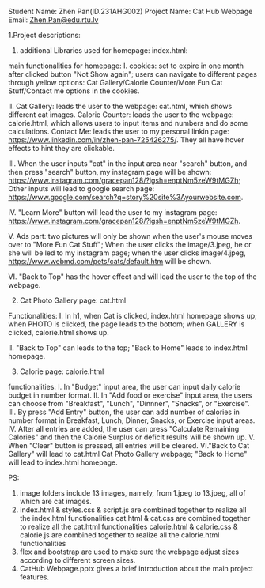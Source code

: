 Student Name: Zhen Pan(ID.231AHG002)
Project Name: Cat Hub Webpage
Email: Zhen.Pan@edu.rtu.lv

1.Project descriptions:
1) additional Libraries used for homepage: index.html: 
<script src="https://code.jquery.com/jquery-3.5.1.slim.min.js"></script>
<script src="https://cdn.jsdelivr.net/npm/@popperjs/core@2.5.4/dist/umd/popper.min.js"></script>
<script src="https://stackpath.bootstrapcdn.com/bootstrap/4.5.2/js/bootstrap.min.js"></script>
<link rel="stylesheet" href="https://stackpath.bootstrapcdn.com/bootstrap/4.5.2/css/bootstrap.min.css">

main functionalities for homepage:
I. cookies: 
set to expire in one month after clicked button "Not Show again";
users can navigate to different pages through yellow options: Cat Gallery/Calorie Counter/More Fun Cat Stuff/Contact me options in the cookies.

II. Cat Gallery: leads the user to the webpage: cat.html, which shows different cat images. 
    Calorie Counter: leads the user to the webpage: calorie.html, which allows users to input items and numbers and do some calculations. 
    Contact Me: leads the user to my personal linkin page: https://www.linkedin.com/in/zhen-pan-725426275/.
    They all have hover effects to hint they are clickable.

III. When the user inputs "cat" in the input area near "search" button, and then press "search" button, my instagram page will be shown: https://www.instagram.com/gracepan128/?igsh=enptNm5zeW9tMGZh; Other inputs will lead to google search page: https://www.google.com/search?q=story%20site%3Ayourwebsite.com.

IV. "Learn More" button will lead the user to my instagram page: https://www.instagram.com/gracepan128/?igsh=enptNm5zeW9tMGZh.

V. Ads part: two pictures will only be shown when the user's mouse moves over to "More Fun Cat Stuff"; When the user clicks the image/3.jpeg, he or she will be led to my instagram page; when the user clicks image/4.jpeg, https://www.webmd.com/pets/cats/default.htm will be shown.

VI. "Back to Top" has the hover effect and will lead the user to the top of the webpage.

2) Cat Photo Gallery page: cat.html

Functionalities:
I. In h1, when Cat is clicked, index.html homepage shows up; when PHOTO is clicked, the page leads to the bottom; when GALLERY is clicked, calorie.html shows up.

II. "Back to Top" can leads to the top; "Back to Home" leads to index.html homepage.

3) Calorie page: calorie.html

functionalities:
I. In "Budget" input area, the user can input daily calorie budget in number format.
II. In "Add food or exercise" input area, the users can choose from "Breakfast", "Lunch", "Dinnner", "Snacks", or "Exercise".
III. By press "Add Entry" button, the user can add number of calories in number format in Breakfast, Lunch, Dinner, Snacks, or Exercise input areas.
IV. After all entries are added, the user can press "Calculate Remaining Calories" and then the Calorie Surplus or deficit results will be shown up.
V. When "Clear" button is pressed, all entries will be cleared.
VI."Back to Cat Gallery" will lead to cat.html Cat Photo Gallery webpage; "Back to Home" will lead to index.html homepage.

PS:
1. image folders include 13 images, namely, from 1.jpeg to 13.jpeg, all of which are cat images.
2. index.html & styles.css & script.js are combined together to realize all the index.html functionalities
   cat.html & cat.css are combined together to realize all the cat.html functionalities
   calorie.html & calorie.css & calorie.js are combined together to realize all the calorie.html functionalities 
3. flex and bootstrap are used to make sure the webpage adjust sizes according to different screen sizes.
4. CatHub Webpage.pptx gives a brief introduction about the main project features.
